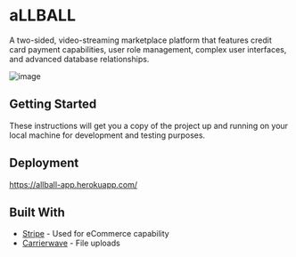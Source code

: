# aLLBALL

A two-sided, video-streaming marketplace platform that features credit card payment capabilities, user role management, complex user interfaces, and advanced database relationships.

![image](https://user-images.githubusercontent.com/53320604/77373320-5c2bdd80-6d3e-11ea-8bb7-0ac9bcb3d861.png)

## Getting Started

These instructions will get you a copy of the project up and running on your local machine for development and testing purposes.

## Deployment

https://allball-app.herokuapp.com/

## Built With

* [Stripe](https://stripe.com/docs) - Used for eCommerce capability
* [Carrierwave](https://github.com/carrierwaveuploader/carrierwave) - File uploads
